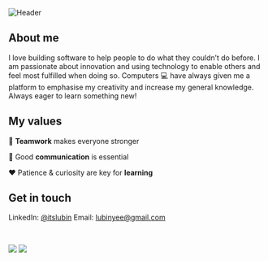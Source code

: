 ![Header](https://capsule-render.vercel.app/api?type=Waving&color=timeGradient&height=160&animation=fadeIn&section=header&text=Lubin&fontSize=50)

## About me

I love building software to help people to do what they couldn’t do before. I am passionate about innovation and using technology to
enable others and feel most fulfilled when doing so. Computers :computer: have always given me a platform to emphasise my creativity and increase my general knowledge. Always eager to learn something new!

## My values

:open_hands:  **Teamwork** makes everyone stronger <br/>

:key:  Good **communication** is essential <br/>

:hearts:  Patience & curiosity are key for **learning** <br/>


## Get in touch 
LinkedIn: [@itslubin](https://www.linkedin.com/in/itslubin/)
Email: lubinyee@gmail.com

<br/>

![](https://github-readme-stats.vercel.app/api?username=itslubin&show_icons=true&theme=tokyonight&line_height=24&card_width=450&count_private=true)
![](https://github-readme-stats.vercel.app/api/top-langs/?username=itslubin&layout=compact&langs_count=8&hide=Tcl&show_icons=true&theme=tokyonight&count_private=true)
